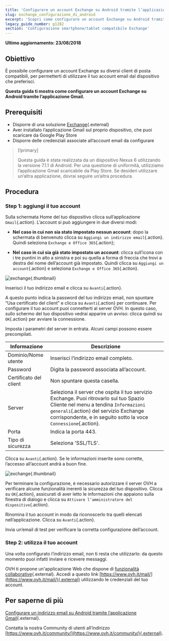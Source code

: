 ```yaml
---
title: 'Configurare un account Exchange su Android tramite l’applicazione Gmail'
slug: exchange_configurazione_di_android
excerpt: 'Scopri come configurare un account Exchange su Android tramite l’applicazione Gmail'
legacy_guide_number: g1282
section: 'Configurazione smartphone/tablet compatibile Exchange'
---
```


**Ultimo aggiornamento: 23/08/2018**

## Obiettivo

È possibile configurare un account Exchange su diversi client di posta compatibili, per permetterti di utilizzare il tuo account email dal dispositivo che preferisci. 

**Questa guida ti mostra come configurare un account Exchange su Android tramite l’applicazione Gmail.**


## Prerequisiti

- Disporre di una soluzione [Exchange](https://www.ovhcloud.com/it/emails/){.external}
- Aver installato l’applicazione Gmail sul proprio dispositivo, che puoi scaricare da Google Play Store
- Disporre delle credenziali associate all’account email da configurare

> [!primary]
>
> Questa guida è stata realizzata da un dispositivo Nexus 6 utilizzando la versione 7.1.1 di Android. Per una questione di uniformità, utilizziamo l’applicazione Gmail scaricabile da Play Store. Se desideri utilizzare un’altra applicazione, dovrai seguire un’altra procedura. 
>


## Procedura

### Step 1: aggiungi il tuo account

Sulla schermata Home del tuo dispositivo clicca sull’applicazione `Gmail`{.action}. L’account si può aggiungere in due diversi modi:

- **Nel caso in cui non sia stato impostato nessun account**: dopo la schermata di benvenuto clicca su `Aggiungi un indirizzo email`{.action}. Quindi seleziona `Exchange e Office 365`{.action}; 

- **Nel caso in cui sia già stato impostato un account**: clicca sull’icona con i tre puntini in alto a sinistra e poi su quella a forma di freccia che trovi a destra del nome dell’account già impostato. Quindi clicca su `Aggiungi un account`{.action} e seleziona `Exchange e Office 365`{.action}. 

![exchange](images/configuration-exchange-gmail-application-android-step1.png){.thumbnail}

Inserisci il tuo indirizzo email e clicca su `Avanti`{.action}.

A questo punto indica la password del tuo indirizzo email, non spuntare “Usa certificato del client” e clicca su `Avanti`{.action} per continuare. Per configurare il tuo account puoi connetterti al server OVH. In questo caso, sullo schermo del tuo dispositivo vedrai apparire un avviso: clicca quindi su `OK`{.action} per avviare la connessione.

Imposta i parametri del server in entrata. Alcuni campi possono essere precompilati. 

|Informazione|Descrizione| 
|---|---| 
|Dominio/Nome utente|Inserisci l’indirizzo email completo.|  
|Password|Digita la password associata all’account.|
|Certificato del client|Non spuntare questa casella.|
|Server|Seleziona il server che ospita il tuo servizio Exchange. Puoi ritrovarlo sul tuo Spazio Cliente nel menu a tendina `Informazioni generali`{.action} del servizio Exchange corrispondente, e in seguito sotto la voce `Connessione`{.action}.|
|Porta|Indica la porta 443.|  
|Tipo di sicurezza|Seleziona 'SSL/TLS'.|

Clicca su `Avanti`{.action}. Se le informazioni inserite sono corrette, l’accesso all’account andrà a buon fine.

![exchange](images/configuration-exchange-gmail-application-android-step2.png){.thumbnail}

Per terminare la configurazione, è necessario autorizzare il server OVH a verificare alcune funzionalità inerenti la sicurezza del tuo dispositivo. Clicca su `OK`{.action}, assicurati di aver letto le informazioni che appaiono sulla finestra di dialogo e clicca su `Attivare l’amministratore del dispositivo`{.action}.

Rinomina il tuo account in modo da riconoscerlo tra quelli elencati nell’applicazione. Clicca su `Avanti`{.action}.

Invia un’email di test per verificare la corretta configurazione dell’account.

### Step 2: utilizza il tuo account

Una volta configurato l’indirizzo email, non ti resta che utilizzarlo: da questo momento puoi infatti inviare e ricevere messaggi.

OVH ti propone un'applicazione Web che dispone di [funzionalità collaborative](https://www.ovhcloud.com/it/emails/){.external}. Accedi a questo link [https://www.ovh.it/mail/](https://www.ovh.it/mail/){.external} utilizzando le credenziali del tuo account.

## Per saperne di più

[Configurare un indirizzo email su Android tramite l’applicazione Gmail](https://docs.ovh.com/it/emails/configurazione-android-6/){.external}.

Contatta la nostra Community di utenti all’indirizzo [https://www.ovh.it/community/](https://www.ovh.it/community/){.external}.